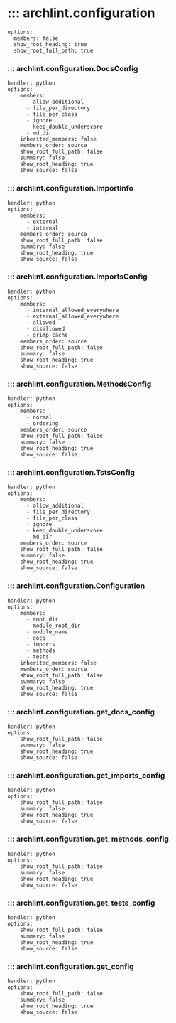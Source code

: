 # ::: archlint.configuration
    options:
      members: false
      show_root_heading: true
      show_root_full_path: true

### ::: archlint.configuration.DocsConfig
    handler: python
    options:
        members:
          - allow_additional
          - file_per_directory
          - file_per_class
          - ignore
          - keep_double_underscore
          - md_dir
        inherited_members: false
        members_order: source
        show_root_full_path: false
        summary: false
        show_root_heading: true
        show_source: false

### ::: archlint.configuration.ImportInfo
    handler: python
    options:
        members:
          - external
          - internal
        members_order: source
        show_root_full_path: false
        summary: false
        show_root_heading: true
        show_source: false

### ::: archlint.configuration.ImportsConfig
    handler: python
    options:
        members:
          - internal_allowed_everywhere
          - external_allowed_everywhere
          - allowed
          - disallowed
          - grimp_cache
        members_order: source
        show_root_full_path: false
        summary: false
        show_root_heading: true
        show_source: false

### ::: archlint.configuration.MethodsConfig
    handler: python
    options:
        members:
          - normal
          - ordering
        members_order: source
        show_root_full_path: false
        summary: false
        show_root_heading: true
        show_source: false

### ::: archlint.configuration.TstsConfig
    handler: python
    options:
        members:
          - allow_additional
          - file_per_directory
          - file_per_class
          - ignore
          - keep_double_underscore
          - md_dir
        members_order: source
        show_root_full_path: false
        summary: false
        show_root_heading: true
        show_source: false

### ::: archlint.configuration.Configuration
    handler: python
    options:
        members:
          - root_dir
          - module_root_dir
          - module_name
          - docs
          - imports
          - methods
          - tests
        inherited_members: false
        members_order: source
        show_root_full_path: false
        summary: false
        show_root_heading: true
        show_source: false

### ::: archlint.configuration.get_docs_config
    handler: python
    options:
        show_root_full_path: false
        summary: false
        show_root_heading: true
        show_source: false

### ::: archlint.configuration.get_imports_config
    handler: python
    options:
        show_root_full_path: false
        summary: false
        show_root_heading: true
        show_source: false

### ::: archlint.configuration.get_methods_config
    handler: python
    options:
        show_root_full_path: false
        summary: false
        show_root_heading: true
        show_source: false

### ::: archlint.configuration.get_tests_config
    handler: python
    options:
        show_root_full_path: false
        summary: false
        show_root_heading: true
        show_source: false

### ::: archlint.configuration.get_config
    handler: python
    options:
        show_root_full_path: false
        summary: false
        show_root_heading: true
        show_source: false
